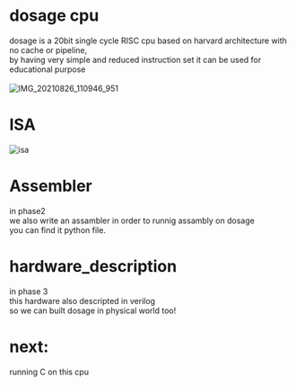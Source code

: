 # dosage cpu
dosage is a 20bit single cycle RISC cpu based on harvard architecture with no cache or pipeline, <br />
by having very simple and reduced instruction set it can be used for educational purpose  <br />
<br />
![IMG_20210826_110946_951](https://user-images.githubusercontent.com/53050138/130913922-103b7609-2033-4ec9-bb1a-3cefda2164a0.jpg)


# ISA
![isa](https://user-images.githubusercontent.com/53050138/130906748-9b6b5c1d-b934-4326-9c61-447e895b3a30.jpg)

# Assembler
in phase2 <br />
we also write an assambler in order to runnig assambly on dosage <br />
you can find it python file. <br />

# hardware_description 
in phase 3 <br />
this hardware also descripted in verilog <br />
so we can built dosage in physical world too!

# next:
running C on this cpu
